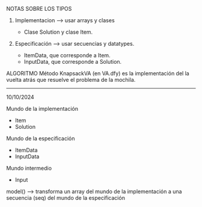 NOTAS SOBRE LOS TIPOS
1. Implementacion --> usar arrays y clases
    - Clase Solution y clase Item.

2. Especificación --> usar secuencias y datatypes.
    - ItemData, que corresponde a Item.
    - InputData, que corresponde a Solution.



ALGORITMO
Método KnapsackVA (en VA.dfy) es la implementación del la vuelta atrás que resuelve el problema de la mochila.


--------------
10/10/2024

Mundo de la implementación
- Item
- Solution


Mundo de la especificación
- ItemData
- InputData

Mundo intermedio
- Input

model() --> transforma un array del mundo de la implementación a una secuencia (seq) del mundo de la especificación

